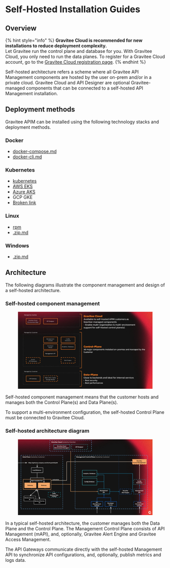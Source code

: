 # Self-Hosted Installation Guides

## Overview

{% hint style="info" %}
**Gravitee Cloud is recommended for new installations to reduce deployment complexity.**\
Let Gravitee run the control plane and database for you. With Gravitee Cloud, you only need to run the data planes. To register for a Gravitee Cloud account, go to the [Gravitee Cloud registration page](https://cloud.gravitee.io/).
{% endhint %}

Self-hosted architecture refers a scheme where all Gravitee API Management components are hosted by the user on-prem and/or in a private cloud. Gravitee Cloud and API Designer are optional Gravitee-managed components that can be connected to a self-hosted API Management installation.

## Deployment methods

Gravitee APIM can be installed using the following technology stacks and deployment methods.

### Docker

* [docker-compose.md](docker/docker-compose.md "mention")
* [docker-cli.md](docker/docker-cli.md "mention")

### Kubernetes

* [kubernetes](kubernetes/ "mention")
* [AWS EKS](kubernetes/aws-eks.md)
* [Azure AKS](kubernetes/azure-aks.md)
* GCP GKE
* [Broken link](broken-reference "mention")

### Linux

* [rpm](rpm/ "mention")
* [.zip.md](.zip.md "mention")

### Windows

* [.zip.md](.zip.md "mention")

## Architecture

The following diagrams illustrate the component management and design of a self-hosted architecture.

### Self-hosted component management

<figure><img src="../.gitbook/assets/image (30).png" alt=""><figcaption></figcaption></figure>

Self-hosted component management means that the customer hosts and manages both the Control Plane(s) and Data Plane(s). &#x20;

To support a multi-environment configuration, the self-hosted Control Plane must be connected to Gravitee Cloud.

### Self-hosted architecture diagram

<figure><img src="../.gitbook/assets/image (31).png" alt=""><figcaption></figcaption></figure>

In a typical self-hosted architecture, the customer manages both the Data Plane and the Control Plane. The Management Control Plane consists of API Management (mAPI), and, optionally, Gravitee Alert Engine and Gravitee Access Management.

The API Gateways communicate directly with the self-hosted Management API to synchronize API configurations, and, optionally, publish metrics and logs data.
